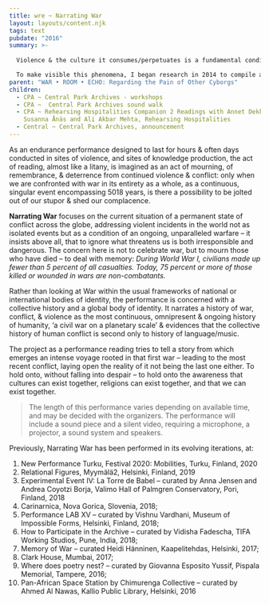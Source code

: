 ```yaml
---
title: wre ~ Narrating War
layout: layouts/content.njk
tags: text
pubdate: "2016"
summary: >-
  
  Violence & the culture it consumes/perpetuates is a fundamental condition lodged in the core of human experience. It is simultaneously private, public, self-intimating & collective. War is an easy thing to look away from, if we are sitting miles away – we change the channel, we compartmentalise them, sort and neatly fold them into civilizations, time periods, regions and nationalities. By accepting war as normal we have become passive participants. War tears, rends. War rips open, eviscerates. War scorches. War dismembers. War ruins. War is actually Hell.

  To make visible this phenomena, I began research in 2014 to compile a timeline of _‘every war, battle, revolt, revolution, siege, sacking, rebellion, bombing & insurgency’,_ from 3000 BC to the present. This ongoing timeline/database is the foundation of the project, and forms the key ‘script’ for an ongoing multimedia performance-reading of this list, titled ‘**Narrating War**’.
parent: "WAR • ROOM • ECHO: Regarding the Pain of Other Cyborgs"
children:
  - CPA ~ Central Park Archives - workshops
  - CPA ~  Central Park Archives sound walk
  - CPA ~ Rehearsing Hospitalities Companion 2 Readings with Annet Dekker, and
    Susanna Ånäs and Ali Akbar Mehta, Rehearsing Hospitalities
  - Central ~ Central Park Archives, announcement
---
```

As an endurance performance designed to last for hours & often days conducted in sites of violence, and sites of knowledge production, the act of reading, almost like a litany, is imagined as an act of mourning, of remembrance, & deterrence from continued violence & conflict: only when we are confronted with war in its entirety as a whole, as a continuous, singular event encompassing 5018 years, is there a possibility to be jolted out of our stupor & shed our complacence.

**Narrating War** focuses on the current situation of a permanent state of conflict across the globe, addressing violent incidents in the world not as isolated events but as a condition of an ongoing, unparalleled warfare – it insists above all, that to ignore what threatens us is both irresponsible and dangerous. The concern here is not to celebrate war, but to mourn those who have died – to deal with memory: *During World War I, civilians made up fewer than 5 percent of all casualties. Today, 75 percent or more of those killed or wounded in wars are non-combatants.*

Rather than looking at War within the usual frameworks of national or international bodies of identity, the performance is concerned with a collective history and a global body of identity. It narrates a history of war, conflict, & violence as the most continuous, omnipresent & ongoing history of humanity, ‘a civil war on a planetary scale’ & evidences that the collective history of human conflict is second only to history of language/music.

The project as a performance reading tries to tell a story from which emerges an intense voyage rooted in that first war – leading to the most recent conflict, laying open the reality of it not being the last one either. To hold onto, without falling into despair – to hold onto the awareness that cultures can exist together, religions can exist together, and that we can exist together.

> The length of this performance varies depending on available time, and may be decided with the organizers. The performance will include a sound piece and a silent video, requiring a microphone, a projector, a sound system and speakers.

Previously, Narrating War has been performed in its evolving iterations, at:

1. New Performance Turku, Festival 2020: Mobilities, Turku, Finland, 2020
2. Relational Figures, Myymälä2, Helsinki, Finland, 2019
3. Experimental Event IV: La Torre de Babel – curated by Anna Jensen and Andrea Coyotzi Borja, Valimo Hall of Palmgren Conservatory, Pori, Finland, 2018
4. Carinarnica, Nova Gorica, Slovenia, 2018;
5. Performance LAB XV – curated by Vishnu Vardhani, Museum of Impossible Forms, Helsinki, Finland, 2018;
6. How to Participate in the Archive – curated by Vidisha Fadescha, TIFA Working Studios, Pune, India, 2018;
7. Memory of War – curated Heidi Hänninen, Kaapelitehdas, Helsinki, 2017;
8. Clark House, Mumbai, 2017;
9. Where does poetry nest? – curated by Giovanna Esposito Yussif, Pispala Memorial, Tampere, 2016;
10. Pan-African Space Station by Chimurenga Collective – curated by Ahmed Al Nawas, Kallio Public Library, Helsinki, 2016